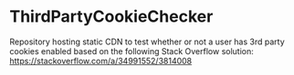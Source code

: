 # ThirdPartyCookieChecker
Repository hosting static CDN to test whether or not a user has 3rd party cookies enabled based on the following Stack Overflow solution:
https://stackoverflow.com/a/34991552/3814008
